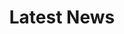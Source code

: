 ---
title: "Latest News"
subtitle: ""
# meta description
description: "This is meta description"
draft: true
---